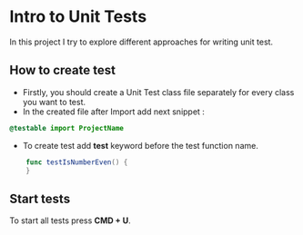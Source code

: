 # Intro to Unit Tests
In this project I try to explore different approaches for writing unit test.

## How to create test
* Firstly, you should create a Unit Test class file separately for every class you want to test.
* In the created file after Import add next snippet : 
``` swift
@testable import ProjectName
```
* To create test add **test** keyword before the test function name.
``` swift
    func testIsNumberEven() {
    }
```

## Start tests
To start all tests press **CMD + U**.
